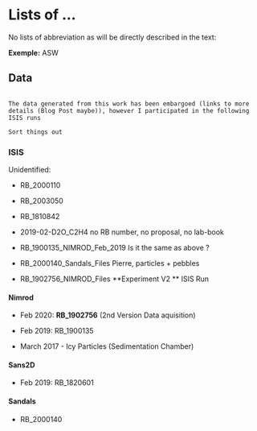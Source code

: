 # Lists of ...


No lists of abbreviation as will be directly described in the text:

**Exemple:**  <span class="hovertext" data-hover="Amorphous Solid Water">ASW</span>
    


## Data

```{admonition} Embargo

The data generated from this work has been embargoed (links to more details (Blog Post maybe)), however I participated in the following ISIS runs

Sort things out

```

### ISIS

Unidentified:
- RB_2000110
- RB_2003050
- RB_1810842


- 2019-02-D2O_C2H4 
no RB number, no proposal, no lab-book

- RB_1900135_NIMROD_Feb_2019
Is it the same as above ?

- RB_2000140_Sandals_Files
Pierre, particles + pebbles

- RB_1902756_NIMROD_Files
**Experiment V2 ** ISIS Run

#### Nimrod

- Feb 2020: **RB_1902756** (2nd Version Data aquisition)
- Feb 2019: RB_1900135

- March 2017 - Icy Particles (Sedimentation Chamber) 

#### Sans2D

- Feb 2019: RB_1820601

#### Sandals

- RB_2000140

